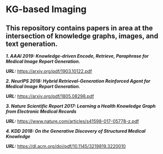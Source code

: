 # KG-based Imaging 

## This repository contains papers in area at the intersection of knowledge graphs, images, and text generation. 

***1. AAAI 2019: Knowledge-driven Encode, Retrieve, Paraphrase for Medical Image Report Generation.***

***URL:*** https://arxiv.org/pdf/1903.10122.pdf

***2. NeurIPS 2018: Hybrid Retrieval-Generation Reinforced Agent for Medical Image Report Generation.***

***URL:*** https://arxiv.org/pdf/1805.08298.pdf

***3. Nature Scientific Report 2017: Learning a Health Knowledge Graph from Electronic Medical Records***

***URL:*** https://www.nature.com/articles/s41598-017-05778-z.pdf

***4. KDD 2018: On the Generative Discovery of Structured Medical Knowledge***

***URL:*** https://dl.acm.org/doi/pdf/10.1145/3219819.3220010
